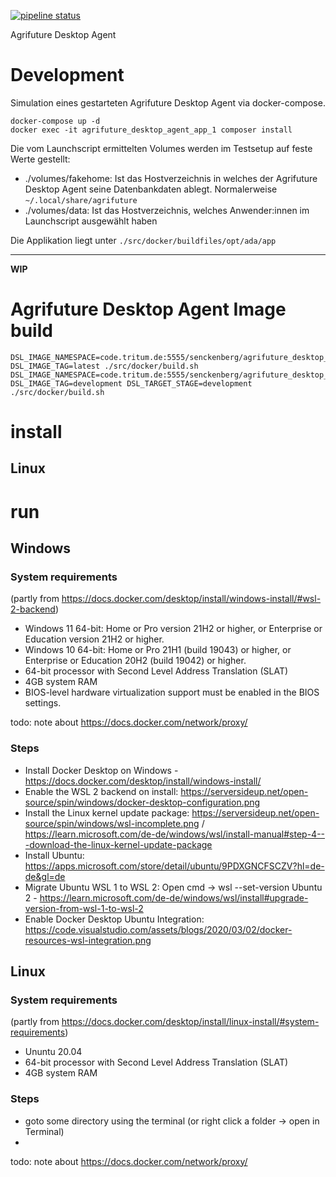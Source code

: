 [![pipeline status](https://code.tritum.de/senckenberg/agrifuture_desktop_agent/badges/main/pipeline.svg)](https://code.tritum.de/senckenberg/agrifuture_desktop_agent/-/commits/main) 

Agrifuture Desktop Agent

# Development

Simulation eines gestarteten Agrifuture Desktop Agent via docker-compose.


```
docker-compose up -d
docker exec -it agrifuture_desktop_agent_app_1 composer install
```

Die vom Launchscript ermittelten Volumes werden im Testsetup auf feste Werte gestellt:

* ./volumes/fakehome: Ist das Hostverzeichnis in welches der Agrifuture Desktop Agent seine Datenbankdaten ablegt. Normalerweise `~/.local/share/agrifuture`
* ./volumes/data: Ist das Hostverzeichnis, welches Anwender:innen im Launchscript ausgewählt haben

Die Applikation liegt unter `./src/docker/buildfiles/opt/ada/app`

---

**WIP**

# Agrifuture Desktop Agent Image build

```
DSL_IMAGE_NAMESPACE=code.tritum.de:5555/senckenberg/agrifuture_desktop_agent DSL_IMAGE_TAG=latest ./src/docker/build.sh
DSL_IMAGE_NAMESPACE=code.tritum.de:5555/senckenberg/agrifuture_desktop_agent DSL_IMAGE_TAG=development DSL_TARGET_STAGE=development ./src/docker/build.sh
```

# install

## Linux

# run

## Windows

### System requirements

(partly from https://docs.docker.com/desktop/install/windows-install/#wsl-2-backend)

* Windows 11 64-bit: Home or Pro version 21H2 or higher, or Enterprise or Education version 21H2 or higher.
* Windows 10 64-bit: Home or Pro 21H1 (build 19043) or higher, or Enterprise or Education 20H2 (build 19042) or higher.
* 64-bit processor with Second Level Address Translation (SLAT)
* 4GB system RAM
* BIOS-level hardware virtualization support must be enabled in the BIOS settings.

todo: note about https://docs.docker.com/network/proxy/

### Steps

* Install Docker Desktop on Windows - https://docs.docker.com/desktop/install/windows-install/
* Enable the WSL 2 backend on install: https://serversideup.net/open-source/spin/windows/docker-desktop-configuration.png
* Install the Linux kernel update package: https://serversideup.net/open-source/spin/windows/wsl-incomplete.png / https://learn.microsoft.com/de-de/windows/wsl/install-manual#step-4---download-the-linux-kernel-update-package
* Install Ubuntu: https://apps.microsoft.com/store/detail/ubuntu/9PDXGNCFSCZV?hl=de-de&gl=de
* Migrate Ubuntu WSL 1 to WSL 2: Open cmd -> wsl --set-version Ubuntu 2 - https://learn.microsoft.com/de-de/windows/wsl/install#upgrade-version-from-wsl-1-to-wsl-2
* Enable Docker Desktop Ubuntu Integration: https://code.visualstudio.com/assets/blogs/2020/03/02/docker-resources-wsl-integration.png

## Linux

### System requirements

(partly from https://docs.docker.com/desktop/install/linux-install/#system-requirements)

* Ununtu 20.04
* 64-bit processor with Second Level Address Translation (SLAT)
* 4GB system RAM

### Steps

* goto some directory using the terminal (or right click a folder -> open in Terminal)
* 

todo: note about https://docs.docker.com/network/proxy/
